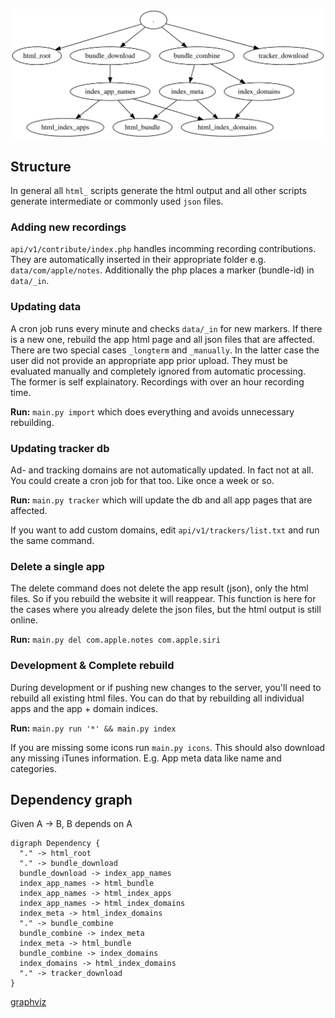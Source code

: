 ![dependency](z_dependency.svg)

## Structure

In general all `html_` scripts generate the html output and all other scripts generate intermediate or commonly used `json` files.

### Adding new recordings
`api/v1/contribute/index.php` handles incomming recording contributions. They are automatically inserted in their appropriate folder e.g. `data/com/apple/notes`. Additionally the php places a marker (bundle-id) in `data/_in`.

### Updating data
A cron job runs every minute and checks `data/_in` for new markers. If there is a new one, rebuild the app html page and all json files that are affected.  
There are two special cases `_longterm` and `_manually`. In the latter case the user did not provide an appropriate app prior upload. They must be evaluated manually and completely ignored from automatic processing.  
The former is self explainatory. Recordings with over an hour recording time.

**Run:** `main.py import` which does everything and avoids unnecessary rebuilding.

### Updating tracker db
Ad- and tracking domains are not automatically updated. In fact not at all. You could create a cron job for that too. Like once a week or so.

**Run:** `main.py tracker` which will update the db and all app pages that are affected.

If you want to add custom domains, edit `api/v1/trackers/list.txt` and run the same command.

### Delete a single app
The delete command does not delete the app result (json), only the html files. So if you rebuild the website it will reappear. This function is here for the cases where you already delete the json files, but the html output is still online.

**Run:** `main.py del com.apple.notes com.apple.siri`

### Development & Complete rebuild
During development or if pushing new changes to the server, you'll need to rebuild all existing html files. You can do that by rebuilding all individual apps and the app + domain indices.

**Run:** `main.py run '*' && main.py index`

If you are missing some icons run `main.py icons`. This should also download any missing iTunes information. E.g. App meta data like name and categories.


## Dependency graph

Given A → B, B depends on A

```
digraph Dependency {
  "." -> html_root
  "." -> bundle_download
  bundle_download -> index_app_names
  index_app_names -> html_bundle
  index_app_names -> html_index_apps
  index_app_names -> html_index_domains
  index_meta -> html_index_domains
  "." -> bundle_combine
  bundle_combine -> index_meta
  index_meta -> html_bundle
  bundle_combine -> index_domains
  index_domains -> html_index_domains
  "." -> tracker_download
}
```
[graphviz](http://www.webgraphviz.com/)